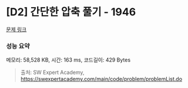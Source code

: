 # [D2] 간단한 압축 풀기 - 1946 

[문제 링크](https://swexpertacademy.com/main/code/problem/problemDetail.do?contestProbId=AV5PmkDKAOMDFAUq) 

### 성능 요약

메모리: 58,528 KB, 시간: 163 ms, 코드길이: 429 Bytes



> 출처: SW Expert Academy, https://swexpertacademy.com/main/code/problem/problemList.do